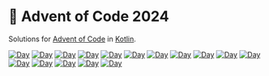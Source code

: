 # 🎄 Advent of Code 2024

Solutions for [Advent of Code](https://adventofcode.com/) in [Kotlin](https://kotlinlang.org).

<!--SOLUTIONS-->

[![Day](https://badgen.net/badge/01/%E2%98%85%E2%98%85/green)](kotlin/solutions/Day01.kt)
[![Day](https://badgen.net/badge/02/%E2%98%85%E2%98%85/green)](kotlin/solutions/Day02.kt)
[![Day](https://badgen.net/badge/03/%E2%98%85%E2%98%85/green)](kotlin/solutions/Day03.kt)
[![Day](https://badgen.net/badge/04/%E2%98%85%E2%98%85/green)](kotlin/solutions/Day04.kt)
[![Day](https://badgen.net/badge/05/%E2%98%85%E2%98%85/green)](kotlin/solutions/Day05.kt)
[![Day](https://badgen.net/badge/06/%E2%98%85%E2%98%85/green)](kotlin/solutions/Day06.kt)
[![Day](https://badgen.net/badge/07/%E2%98%85%E2%98%85/green)](kotlin/solutions/Day07.kt)
[![Day](https://badgen.net/badge/08/%E2%98%85%E2%98%85/green)](kotlin/solutions/Day08.kt)
[![Day](https://badgen.net/badge/09/%E2%98%85%E2%98%85/green)](kotlin/solutions/Day09.kt)
[![Day](https://badgen.net/badge/10/%E2%98%85%E2%98%85/green)](kotlin/solutions/Day10.kt)
[![Day](https://badgen.net/badge/11/%E2%98%85%E2%98%85/green)](kotlin/solutions/Day11.kt)
[![Day](https://badgen.net/badge/12/%E2%98%85%E2%98%85/green)](kotlin/solutions/Day12.kt)
[![Day](https://badgen.net/badge/13/%E2%98%85%E2%98%85/green)](kotlin/solutions/Day13.kt)
[![Day](https://badgen.net/badge/14/%E2%98%85%E2%98%85/green)](kotlin/solutions/Day14.kt)
[![Day](https://badgen.net/badge/15/%E2%98%85%E2%98%85/green)](kotlin/solutions/Day15.kt)
[![Day](https://badgen.net/badge/16/%E2%98%85%E2%98%85/green)](kotlin/solutions/Day16.kt)
<!--/SOLUTIONS-->